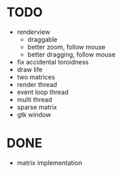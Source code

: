
# TODO
* renderview
  * draggable
  * better zoom, follow mouse
  * better dragging, follow mouse
* fix accidental toroidness
* draw life
* two matrices
* render thread
* event loop thread
* multi thread
* sparse matrix
* gtk window



# DONE
* matrix implementation
